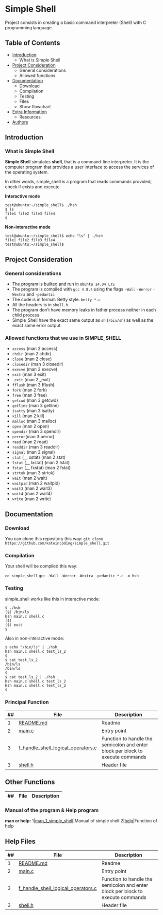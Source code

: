 # Simple Shell
 Project consists in creating a basic command interpreter (Shell) with C programming language.

 ## Table of Contents
* [Introduction](#Introduction)
  * What is Simple Shell
* [Project Consideration](#Project-Consideration)
    * General considerations
    * Allowed functions
* [Documentation](#Documentation)
    * Download
    * Compilation
    * Testing
    * Files
    * Show flowchart
* [Extra Information](#Extra-Information)
    * Resources
* [Authors](#Authors)

## Introduction

### What is Simple Shell
**Simple Shell** simulates **shell**, that is a command-line interpreter. It is the computer program that provides a user interface to access the services of the operating system.

In other words, simple_shell is a program that reads commands provided, check if exists and execute

**Interactive mode**

    test@ubuntu:~/simple_shell$ ./hsh
    $ ls
    file1 file2 file3 file4
    $ 

**Non-interactive mode**

    test@ubuntu:~/simple_shell$ echo "ls" | ./hsh
    file1 file2 file3 file4
    test@ubuntu:~/simple_shell$

## Project Consideration

### General considerations
 * The program is builted and run in `Ubuntu 14.04 LTS`
 * The program is compiled with `gcc 4.8.4` using the flags `-Wall` `-Werror` `-Wextra` and `-pedantic`
 * The code is in format: Betty style. `betty *.c`
 * All the headers is in `shell.h`
 * The program don't have memory leaks in father process neither in each child process
 * Simple_Shell have the exact same output as `sh` (`/bin/sh`) as well as the exact same error output.

### Allowed functions that we use in SIMPLE_SHELL
* `access` (man 2 access)
* `chdir` (man 2 chdir)
* `close` (man 2 close)
* `closedir` (man 3 closedir)
* `execve` (man 2 execve)
* `exit` (man 3 exit)
* `_exit` (man 2 _exit)
* `fflush` (man 3 fflush)
* `fork` (man 2 fork)
* `free` (man 3 free)
* `getcwd` (man 3 getcwd)
* `getline` (man 3 getline)
* `isatty` (man 3 isatty)
* `kill` (man 2 kill)
* `malloc` (man 3 malloc)
* `open` (man 2 open)
* `opendir` (man 3 opendir)
* `perror`(man 3 perror)
* `read` (man 2 read)
* `readdir` (man 3 readdir)
* `signal` (man 2 signal)
* `stat` (__ xstat) (man 2 stat)
* `lstat` (__ lxstat) (man 2 lstat)
* `fstat` (__ fxstat) (man 2 fstat)
* `strtok` (man 3 strtok)
* `wait` (man 2 wait)
* `waitpid` (man 2 waitpid)
* `wait3` (man 2 wait3)
* `wait4` (man 2 wait4)
* `write` (man 2 write)

## Documentation

### Download
You can clone this repository this way:
`git clone  https://github.com/kateincoding/simple_shell.git`

### Compilation
Your shell will be compiled this way:

`cd simple_shell`
`gcc -Wall -Werror -Wextra -pedantic *.c -o hsh`

### Testing

simple_shell works like this in interactive mode:

```
$ ./hsh
($) /bin/ls
hsh main.c shell.c
($)
($) exit
$
```

Also in non-interactive mode:

```
$ echo "/bin/ls" | ./hsh
hsh main.c shell.c test_ls_2
$
$ cat test_ls_2
/bin/ls
/bin/ls
$
$ cat test_ls_2 | ./hsh
hsh main.c shell.c test_ls_2
hsh main.c shell.c test_ls_2
$
```
### Principal Function

##|File|Description
---|---|---
1|[README.md](./README.md)|Readme
2|[main.c](./main.c)|Entry point
3|[f_handle_shell_logical_operators.c](./f_handle_shell_logical_operators.c)|Function to handle the semicolon and enter block per block to execute commands
3|[shell.h](./shell.h)|Header file

## Other Functions 

##|File|Description
---|---|---

### Manual of the program & Help program
**man or help:**
1|[man_1_simple_shell](./man_1_simple_shell)|Manual of simple shell
2|[help](./_help.c)|Function of help

## Help Files

##|File|Description
---|---|---
1|[README.md](./README.md)|Readme
2|[main.c](./main.c)|Entry point
3|[f_handle_shell_logical_operators.c](./f_handle_shell_logical_operators.c)|Function to handle the semicolon and enter block per block to execute commands
3|[shell.h](./shell.h)|Header file